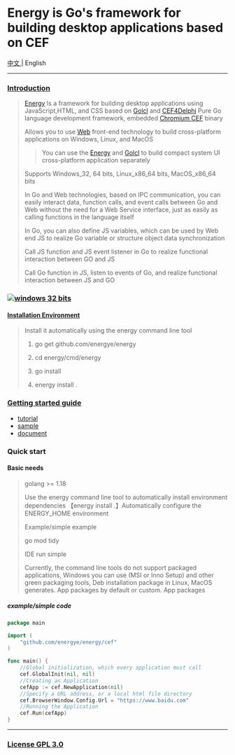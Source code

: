 # Energy is Go's framework for building desktop applications based on CEF
[中文 ](README.zh_CN.md) |
English

---
### [Introduction](https://energy.yanghy.cn/#/course/6342d92c401bfe4d0cdf6065/6350f94ca749ba0318943f25)
> [Energy](https://github.com/energye/energy) Is a framework for building desktop applications using JavaScript,HTML, and CSS based on [Golcl](https://github.com/energye/golcl) and [CEF4Delphi](https://github.com/salvadordf/CEF4Delphi) Pure Go language development framework, embedded [Chromium CEF](https://bitbucket.org/chromiumembedded/cef) binary
>
> Allows you to use [Web]() front-end technology to build cross-platform applications on Windows, Linux, and MacOS
>
>> You can use the [Energy](https://github.com/energye/energy) and [Golcl](https://github.com/energye/golcl) to build compact system UI cross-platform application separately
>
> Supports Windows_32, 64 bits, Linux_x86_64 bits, MacOS_x86_64 bits
> 
> In Go and Web technologies, based on IPC communication, you can easily interact data, function calls, and event calls between Go and Web without the need for a Web Service interface, just as easily as calling functions in the language itself
> 
> In Go, you can also define JS variables, which can be used by Web end JS to realize Go variable or structure object data synchronization
> 
> Call JS function and JS event listener in Go to realize functional interaction between GO and JS
> 
> Call Go function in JS, listen to events of Go, and realize functional interaction between JS and GO

### [![windows 32 bits](https://img.shields.io/badge/Downloads-green)](https://energy.yanghy.cn/#/course/6342d92c401bfe4d0cdf6065/6364c5c2a749ba01d04ff485)

#### [Installation Environment](https://energy.yanghy.cn/#/course/6342d92c401bfe4d0cdf6065/63511b14a749ba0318943f3a)
> Install it automatically using the energy command line tool
>
> 1. go get github.com/energye/energy
>
> 2. cd energy/cmd/energy
>
> 3. go install
>
> 4. energy install .

### [Getting started guide](https://energy.yanghy.cn)
* [tutorial](https://energy.yanghy.cn/#/course/6342d92c401bfe4d0cdf6065/6350f94ca749ba0318943f25)
* [sample](https://energy.yanghy.cn/#/example/6342d986401bfe4d0cdf6067/634d3bd5a749ba0318943eb6)
* [document](https://energy.yanghy.cn/#/document/6342d9a4401bfe4d0cdf6069/0)

### Quick start
#### Basic needs
> golang >= 1.18
>
> Use the energy command line tool to automatically install environment dependencies  【energy install .】Automatically configure the ENERGY_HOME environment
>
> Example/simple example
>
> go mod tidy
>
> IDE run simple
>
> Currently, the command line tools do not support packaged applications, Windows you can use (MSI or Inno Setup) and other green packaging tools, Deb installation package in Linux, MacOS generates. App packages by default or custom. App packages

##### example/simple code
```go
package main

import (
	"github.com/energye/energy/cef"
)

func main() {
	//Global initialization, which every application must call
	cef.GlobalInit(nil, nil)
	//Creating an Application
	cefApp := cef.NewApplication(nil)
	//Specify a URL address, or a local html file directory
	cef.BrowserWindow.Config.Url = "https://www.baidu.com"
	//Running the Application
	cef.Run(cefApp)
}

```

----
### [License GPL 3.0](https://opensource.org/licenses/GPL-3.0)

